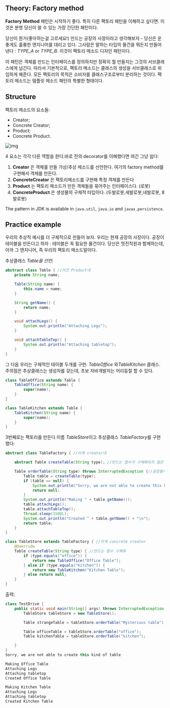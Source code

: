 ## Theory: Factory method



**Factory Method** 패턴은 시작하기 좋다. 특히 다른 팩토리 패턴을 이해하고 싶다면. 이것은 분명 당신이 쓸 수 있는 가장 간단한 패턴이다.

당신이 뭔가(좋아하는걸 고르세요!) 만드는 공장의 사장이라고 생각해보자 - 당신은 운좋게도 훌륭한 엔지니어를 데리고 있다. 그사람은 말하는 타입의 물건을 뭐든지 만들어낸다 : *TYPE_A* or *TYPE_B.* 이것이 팩토리 메소드 디자인 패턴이다.

이 패턴은 객체를 만드는 인터페이스를 정의하지만 정확히 뭘 만들지는 그것의 서브클래스에게 넘긴다. 따라서 기본적으로, 팩토리 메소드는 클래스의 생성을 서브클래스로 위임하게 해준다. 모든 팩토리의 목적은 소비자를 클래스구조로부터 분리하는 것이다. 팩토리 메소드는 템플릿 메소드 패턴의 특별한 형태이다.

## Structure

팩토리 메소드의 요소들:

- Creator;
- Concrete Creator;
- Product;
- Concrete Product.

![img](https://ucarecdn.com/0bd448e0-f5c7-44bf-bf0e-7af4bbaf52c7/)

4 요소는 각각 다른 역할을 한다.바로 전의 decorator를 이해했다면 여긴 그냥 쉽다:

1. **Creator** 은 객체를 만들 가상/추상 메소드를 선언한다. 여기의 factory method를 구현해서 객체를 만든다.
2. **ConcreteCreator** 은 팩토리메소드를 구현해 특정 객체를 만든다
3. **Product** 는 팩토리 메소드가 만든 객체들을 묶어주는 인터페이스다.  (로봇)
4. **ConcreteProduct** 은 생성물의 구체적 타입이다.  (두발로봇,세발로봇,네발로봇, 8발로봇)

The pattern in JDK is available in `java.util`, `java.io` and `javax.persistence`.

## Practice example

우리의 추상적 예시를 더 구체적으로 만들어 보자. 우리는 현재 공장의 사장이다. 공장이 테이블을 만든다고 하자 : 테이블은 꼭 필요한 물건이다. 당신은 멋진직원과 함께하는데, 아까 그 엔지니어, 즉 우리의 팩토리 메소드말이다.

추상클래스 *Table을 선언:*

```java
abstract class Table { //이건 Product네
    private String name;

    Table(String name) {
        this.name = name;
    }

    String getName() {
        return name;
    }

    void attachLegs() {
        System.out.println("Attaching Legs");
    }

    void attachTableTop() {
        System.out.println("Attaching tabletop");
    }
}
```

그 다음 우리는 구체적인 테이블 두개를 구현: *TableOffice* 와*TableKitchen* 클래스. 주의점은 추상클래스는 생성자를 갖는데, 초보 자바개발자는 어리둥절  할 수 있다.

```java
class TableOffice extends Table {
    TableOffice(String name) {
        super(name);
    }
}

class TableKitchen extends Table {
    TableKitchen(String name) {
        super(name);
    }
}
```

3번째로는 팩토리를 만든다.이름 *TableStore*이고 추상클래스 *TableFactory*를 구현했다:

```java
abstract class TableFactory { //이게 creator네

    abstract Table createTable(String type); //만드는 함수가 구체화되지 않은 상황

    Table orderTable(String type) throws InterruptedException {//공장들의 공통 로직은 구현해놈
        Table table = createTable(type);
        if (table == null) {
            System.out.println("Sorry, we are not able to create this kind of table\n");
            return null;
        }
        System.out.println("Making " + table.getName());
        table.attachLegs();
        table.attachTableTop();
        Thread.sleep(1500L);
        System.out.println("Created " + table.getName() + "\n");
        return table;
    }
}

class TableStore extends TableFactory { //이게 concrete creator
    @Override
    Table createTable(String type) { //만드는 함수 구체화
        if (type.equals("office")) {
            return new TableOffice("Office Table");
        } else if (type.equals("kitchen")) {
            return new TableKitchen("Kitchen Table");
        } else return null;
    }
}
```

출력:

```java
class TestDrive {
    public static void main(String[] args) throws InterruptedException {
        TableStore tableStore = new TableStore();

        Table strangeTable = tableStore.orderTable("Mysterious table");

        Table officeTable = tableStore.orderTable("office");
        Table kitchenTable = tableStore.orderTable("kitchen");

    }
}
Sorry, we are not able to create this kind of table

Making Office Table
Attaching Legs
Attaching tabletop
Created Office Table

Making Kitchen Table
Attaching Legs
Attaching tabletop
Created Kitchen Table
```
